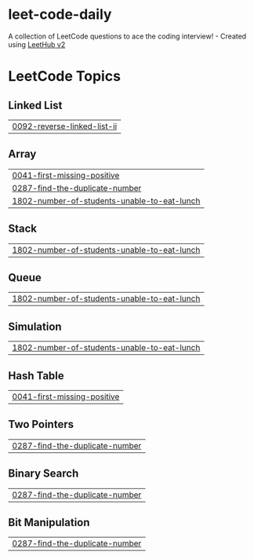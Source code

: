 # leet-code-daily
A collection of LeetCode questions to ace the coding interview! - Created using [LeetHub v2](https://github.com/arunbhardwaj/LeetHub-2.0)

<!---LeetCode Topics Start-->
# LeetCode Topics
## Linked List
|  |
| ------- |
| [0092-reverse-linked-list-ii](https://github.com/umeshkumarsahoo/leet-code-daily/tree/master/0092-reverse-linked-list-ii) |
## Array
|  |
| ------- |
| [0041-first-missing-positive](https://github.com/umeshkumarsahoo/leet-code-daily/tree/master/0041-first-missing-positive) |
| [0287-find-the-duplicate-number](https://github.com/umeshkumarsahoo/leet-code-daily/tree/master/0287-find-the-duplicate-number) |
| [1802-number-of-students-unable-to-eat-lunch](https://github.com/umeshkumarsahoo/leet-code-daily/tree/master/1802-number-of-students-unable-to-eat-lunch) |
## Stack
|  |
| ------- |
| [1802-number-of-students-unable-to-eat-lunch](https://github.com/umeshkumarsahoo/leet-code-daily/tree/master/1802-number-of-students-unable-to-eat-lunch) |
## Queue
|  |
| ------- |
| [1802-number-of-students-unable-to-eat-lunch](https://github.com/umeshkumarsahoo/leet-code-daily/tree/master/1802-number-of-students-unable-to-eat-lunch) |
## Simulation
|  |
| ------- |
| [1802-number-of-students-unable-to-eat-lunch](https://github.com/umeshkumarsahoo/leet-code-daily/tree/master/1802-number-of-students-unable-to-eat-lunch) |
## Hash Table
|  |
| ------- |
| [0041-first-missing-positive](https://github.com/umeshkumarsahoo/leet-code-daily/tree/master/0041-first-missing-positive) |
## Two Pointers
|  |
| ------- |
| [0287-find-the-duplicate-number](https://github.com/umeshkumarsahoo/leet-code-daily/tree/master/0287-find-the-duplicate-number) |
## Binary Search
|  |
| ------- |
| [0287-find-the-duplicate-number](https://github.com/umeshkumarsahoo/leet-code-daily/tree/master/0287-find-the-duplicate-number) |
## Bit Manipulation
|  |
| ------- |
| [0287-find-the-duplicate-number](https://github.com/umeshkumarsahoo/leet-code-daily/tree/master/0287-find-the-duplicate-number) |
<!---LeetCode Topics End-->